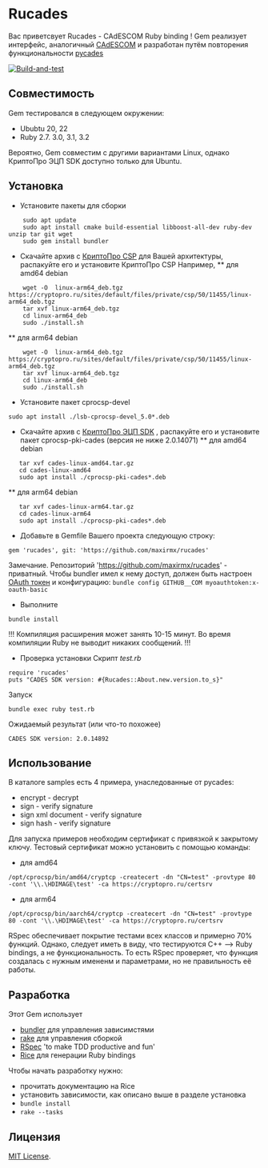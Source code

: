 # Rucades

Вас приветсвует Rucades - CAdESCOM Ruby binding !
Gem реализует интерфейс, аналогичный [CAdESCOM](https://docs.cryptopro.ru/cades/reference/cadescom)
и разработан путём повторения функциональности [pycades](https://docs.cryptopro.ru/cades/pycades)

[![Build-and-test](https://github.com/maxirmx/rucades/actions/workflows/main.yml/badge.svg)](https://github.com/maxirmx/rucades/actions/workflows/main.yml)

## Совместимость

Gem тестировался в следующем окружении:
* Ububtu 20, 22
* Ruby 2.7. 3.0, 3.1, 3.2

Вероятно, Gem совместим с другими вариантами Linux, однако КриптоПро ЭЦП SDK доступно только для Ubuntu.

## Установка

* Установите пакеты  для сборки
```
    sudo apt update
    sudo apt install cmake build-essential libboost-all-dev ruby-dev unzip tar git wget
    sudo gem install bundler
```
* Скачайте архив с [КриптоПро CSP](https://cryptopro.ru/products/csp/downloads) для Вашей архитектуры, распакуйте его и установите КриптоПро CSP
  Например,
  ** для amd64 debian
```
    wget -O  linux-arm64_deb.tgz https://cryptopro.ru/sites/default/files/private/csp/50/11455/linux-arm64_deb.tgz
    tar xvf linux-arm64_deb.tgz
    cd linux-arm64_deb
    sudo ./install.sh
```

  ** для arm64 debian
```
    wget -O  linux-arm64_deb.tgz https://cryptopro.ru/sites/default/files/private/csp/50/11455/linux-arm64_deb.tgz
    tar xvf linux-arm64_deb.tgz
    cd linux-arm64_deb
    sudo ./install.sh
```
* Установите пакет cprocsp-devel
```
sudo apt install ./lsb-cprocsp-devel_5.0*.deb
```
* Скачайте архив с [КриптоПро ЭЦП SDK](https://cryptopro.ru/products/cades/downloads) , распакуйте его и установите пакет cprocsp-pki-cades (версия не ниже 2.0.14071)
 ** для amd64 debian
```
   tar xvf cades-linux-amd64.tar.gz
   cd cades-linux-amd64
   sudo apt install ./cprocsp-pki-cades*.deb
```

  ** для arm64 debian
```
   tar xvf cades-linux-arm64.tar.gz
   cd cades-linux-arm64
   sudo apt install ./cprocsp-pki-cades*.deb
```
* Добавьте в Gemfile Вашего проекта следующую строку:
```
gem 'rucades', git: 'https://github.com/maxirmx/rucades'
```
Замечание. Репозиторий 'https://github.com/maxirmx/rucades' - приватный. Чтобы bundler имел к нему доступ, 
должен быть настроен [OAuth токен](https://docs.github.com/ru/authentication/keeping-your-account-and-data-secure/managing-your-personal-access-tokens)
и конфигурацию: ```bundle config GITHUB__COM myoauthtoken:x-oauth-basic```

* Выполните
```
bundle install
```
!!! Компиляция расширения может занять 10-15 минут. Во время компиляции Ruby не выводит никаких сообщений. !!!

* Проверка установки
Скрипт _test.rb_ 
```
require 'rucades'
puts "CADES SDK version: #{Rucades::About.new.version.to_s}"
```
Запуск
```
bundle exec ruby test.rb
```

Ожидаемый результат (или что-то похожее)
```
CADES SDK version: 2.0.14892
```

## Использование

В каталоге samples есть 4 примера, унаследованные от pycades:
* encrypt - decrypt
* sign - verify signature
* sign xml document - verify signature
* sign hash - verify signature

Для запуска примеров необходим сертификат с привязкой к закрытому ключу.
Тестовый сертификат можно установить с помощью команды:
* для amd64 
```
/opt/cprocsp/bin/amd64/cryptcp -createcert -dn "CN=test" -provtype 80 -cont '\\.\HDIMAGE\test' -ca https://cryptopro.ru/certsrv
```
* для arm64
```
/opt/cprocsp/bin/aarch64/cryptcp -createcert -dn "CN=test" -provtype 80 -cont '\\.\HDIMAGE\test' -ca https://cryptopro.ru/certsrv
```

RSpec обеспечивает покрытие тестами всех классов и примерно 70% функций.
Однако, следует иметь в виду, что тестируются С++ --> Ruby bindings, а не функциональность.
То есть RSpec проверяет, что функция создалась с нужным имененм и параметрами, но не правильность её работы.

## Разработка

Этот Gem использует
* [bundler](https://bundler.io/guides/getting_started.html) для управления зависимстями
* [rake](https://ruby.github.io/rake/) для управления сборкой
* [RSpec](https://rspec.info/) 'to make TDD productive and fun'
* [Rice](https://jasonroelofs.com/rice/4.x/introduction.html) для генерации Ruby bindings

Чтобы начать разработку нужно:
* прочитать документацию на Rice
* установить зависимости, как описано выше в разделе установка
* ```bundle install```
* ```rake --tasks```

## Лицензия

[MIT License](https://opensource.org/licenses/MIT).
